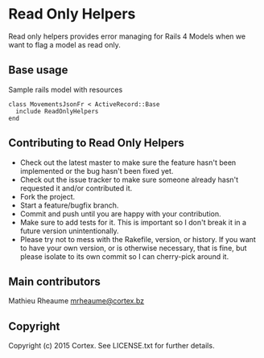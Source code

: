 # Read Only Helpers

Read only helpers provides error managing for Rails 4 Models when we want to flag a model as read only.

## Base usage

Sample rails model with resources

```
class MovementsJsonFr < ActiveRecord::Base
  include ReadOnlyHelpers
end
```

## Contributing to Read Only Helpers

* Check out the latest master to make sure the feature hasn't been implemented or the bug hasn't been fixed yet.
* Check out the issue tracker to make sure someone already hasn't requested it and/or contributed it.
* Fork the project.
* Start a feature/bugfix branch.
* Commit and push until you are happy with your contribution.
* Make sure to add tests for it. This is important so I don't break it in a future version unintentionally.
* Please try not to mess with the Rakefile, version, or history. If you want to have your own version, or is otherwise necessary, that is fine, but please isolate to its own commit so I can cherry-pick around it.

## Main contributors

Mathieu Rheaume <mrheaume@cortex.bz>

## Copyright

Copyright (c) 2015 Cortex. See LICENSE.txt for
further details.

